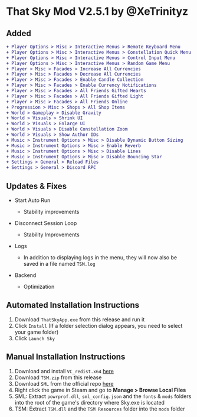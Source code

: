 # That Sky Mod V2.5.1 by @XeTrinityz

## Added
```diff
+ Player Options > Misc > Interactive Menus > Remote Keyboard Menu
+ Player Options > Misc > Interactive Menus > Constellation Quick Menu
+ Player Options > Misc > Interactive Menus > Control Input Menu
+ Player Options > Misc > Interactive Menus > Random Game Menu
+ Player > Misc > Facades > Increase All Currencies
+ Player > Misc > Facades > Decrease All Currencies
+ Player > Misc > Facades > Enable Candle Collection
+ Player > Misc > Facades > Enable Currency Notifications
+ Player > Misc > Facades > All Friends Gifted Hearts
+ Player > Misc > Facades > All Friends Gifted Light 
+ Player > Misc > Facades > All Friends Online
+ Progression > Misc > Shops > All Shop Items
+ World > Gameplay > Disable Gravity
+ World > Visuals > Shrink UI
+ World > Visuals > Enlarge UI
+ World > Visuals > Disable Constellation Zoom
+ World > Visuals > Show Author IDs
+ Music > Instrument Options > Misc > Disable Dynamic Button Sizing
+ Music > Instrument Options > Misc > Enable Reverb
+ Music > Instrument Options > Misc > Disable Lines
+ Music > Instrument Options > Misc > Disable Bouncing Star
+ Settings > General > Reload Files
+ Settings > General > Discord RPC
```

## Updates & Fixes
- Start Auto Run
  - Stability improvements

- Disconnect Session Loop
  - Stability Improvements

- Logs
  - In addition to displaying logs in the menu, they will now also be saved in a file named `TSM.log`

- Backend
  - Optimization

## Automated Installation Instructions
1. Download `ThatSkyApp.exe` from this release and run it
2. Click `Install` (If a folder selection dialog appears, you need to select your game folder)
3. Click `Launch Sky`

## Manual Installation Instructions
1. Download and install `VC_redist.x64` [here](https://aka.ms/vs/17/release/vc_redist.x64.exe)
2. Download `TSM.zip` from this release
3. Download `SML` from the official repo [here](https://github.com/lukas0x1/sml-pc/releases)
4. Right click the game in Steam and go to **Manage > Browse Local Files**
5. SML: Extract `powrprof.dll`, `sml_config.json` and the `fonts` & `mods` folders into the root of the game's directory where Sky.exe is located
6. TSM: Extract `TSM.dll` and the `TSM Resources` folder into the `mods` folder
